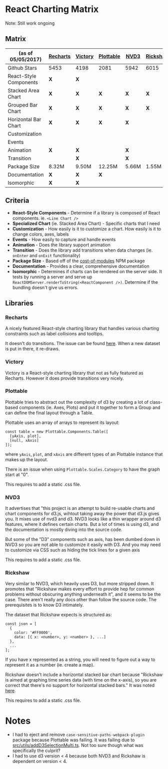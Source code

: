 # React Charting Matrix

Note: Still work ongoing

## Matrix
 
| (as of 05/05/2017) | [Recharts](http://recharts.org/#/en-US/) | [Victory](http://formidable.com/open-source/victory/) | [Plottable](http://plottablejs.org/) | [NVD3](http://nvd3.org/) | [Rickshaw](http://code.shutterstock.com/rickshaw/) 
| --- | --- | --- | --- | --- | --- 
| Github Stars | 5453 | 4198 | 2081 | 5942  | 6015 
| React-Style Components | **X** | **X** |  |  |  
| Stacked Area Chart | **X** | **X** | **X**  | **X**  | **X** 
| Grouped Bar Chart | **X** | **X** | **X** | **X** | **X**
| Horizontal Bar Chart | **X** | **X** | **X** | **X**
| Customization
| Events
| Animation | **X** | **X** |  | **X**
| Transition |  | **X** |  | **X**
| Package Size | 8.32M | 9.50M | 12.25M | 5.66M | 1.55M 
| Documentation | **X** | **X** | **X** |
| Isomorphic | **X** | **X**

## Criteria

* **React-Style Components** - Determine if a library is composed of React components. ie. `<Line Chart />`
* **Specialized Chart** (ie. Stacked Area Chart) - Specific charts that I need
* **Customization** - How easily is it to customize a chart. How easily is it to change colors, axes, labels
* **Events** - How easily to capture and handle events
* **Animation** - Does the library support animation
* **Transition** - Does the library add transitions when data changes (ie. `onEnter` and `onExit` functionality)
* **Package Size** - Based off of the [cost-of-modules](https://github.com/siddharthkp/cost-of-modules) NPM package
* **Documentation** - Provides a clear, comprehensive documentation
* **Isomorphic** - Determines if charts can be rendered on the server side. It tests by running a server and serve up 
`ReactDOMServer.renderToString(<ReactComponent />)`. Determine if the bundling doesn't give us errors.

## Libraries

### Recharts

A nicely featured React-style charting library that handles various charting constraints such as label collisions and
tooltips.

It doesn't do transitions. The issue can be found [here](https://github.com/recharts/recharts/issues/287). When a new
dataset is put in there, it re-draws.

### Victory

Victory is a React-style charting library that not as fully featured as Recharts. However it does provide transitions
very nicely.

### Plottable

Plottable tries to abstract out the complexity of d3 by creating a lot of class-based components (ie. Axes, Plots) 
and put it together to form a Group and can define the final layout through a Table.

Plottable uses an array of arrays to represent its layout:

```
const table = new Plottable.Components.Table([
  [yAxis, plot],
  [null, xAxis]
]);
```

where `yAxis`, `plot`, and `xAxis` are different types of an Plottable instance that makes up the layout.

There is an issue when using `Plottable.Scales.Category` to have the graph start at "0".

This requires to add a static .css file.

### NVD3

It advertises that "this project is an attempt to build re-usable charts and chart components for d3.js, wihtout 
taking away the power that d3.js gives you. It mixes use of nvd3 and d3. NVD3 looks like a thin wrapper around d3 
features, where it defines certain charts. But a lot of times is using d3, and the documentation is mostly diving into 
the source code.

But some of the "D3" components such as axis, has been dumbed down in NVD3 so you are not able to customize it easily 
with D3. And you may need to customize via CSS such as hiding the tick lines for a given axis

This requires to add a static .css file.

### Rickshaw

Very similar to NVD3, which heavily uses D3, but more stripped down. It promotes that "Rickshaw makes every effort to
provide hep for common problems without obscuring anything underneath it", and it seems to be the case. There aren't
really any docs other than follow the source code. The prerequisites is to know D3 intimately.

The dataset that Rickshaw expects is structured as:

```
const json = [
  {
    color: '#FF0000',
    data: [{ x: <number>, y: <number> }, ...]
  },
  ...
];
```

If you have x represented as a string, you will need to figure out a way to represent it as a number (ie. create a map).

Rickshaw doesn't include a horizontal stacked bar chart because "Rickshaw is aimed at graphing time series data (with 
time on the x-axis), so you are correct that there's no support for horizontal stacked bars." It was noted [here](https://github.com/shutterstock/rickshaw/issues/350).

This requires to add a static .css file.

# Notes
 
* I had to eject and remove `case-sensitive-paths-webpack-plugin` package because Plottable was failing. It was failing 
due to [src/utils/addD3SelectionMulti.ts](https://github.com/palantir/plottable/blob/develop/src/utils/addD3SelectionMulti.ts). 
Not too sure though what was specifically the culprit?
* I had to use d3 version < 4 because both NVD3 and Rickshaw is dependent on version < 4.
 